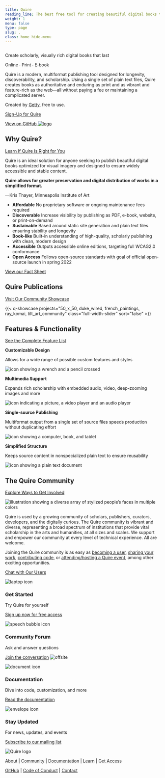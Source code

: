 ```yaml
---
title: Quire
reading_line: The best free tool for creating beautiful digital books that last.
weight: 1
menu: false
type: page
slug: .
class: home hide-menu
---
```


<div class="home-block home-block--first">
<div class="home-block__image-float--first">

<img src="" id="homepage-banner-image" />

</div>
<div class="home-block__body">

<div class="head">

Create scholarly, visually rich digital books that last

</div>
<div class="subhead">

Online ∙ Print ∙ E‑book

</div>

Quire is a modern, multiformat publishing tool designed for longevity, discoverability, and scholarship. Using a single set of plain text files, Quire creates books as authoritative and enduring as print and as vibrant and feature-rich as the web—all without paying a fee or maintaining a complicated server.

Created by [Getty](https://www.getty.edu), free to use.

<div class="action-button with-sub-action-button">

[Sign-Up for Quire](https://docs.google.com/forms/d/e/1FAIpQLScKOJEq9ivhwizmdazjuhxBII-s-5SUsnerWmyF8VteeeRBhA/viewform)

</div>

<div class="sub-action-button">

[View on GitHub ![logo](/img/icons/github.svg) ](https://github.com/thegetty/quire/)

</div>


</div>
</div>
<div class="home-block">
<div class="home-block__header">

## Why Quire?

<div class="more-link">

[Learn If Quire Is Right for You](https://quire.getty.edu/about/quire/#is-quire-right-for-you)

</div>
</div>
<div class="home-block__body">

Quire is an ideal solution for anyone seeking to publish beautiful digital books optimized for visual imagery and designed to ensure widely accessible and stable content.

<div class="home-block__quote">

**Quire allows for greater preservation and digital distribution of works in a simplified format.**

—Kris Thayer, Minneapolis Institute of&nbsp;Art

</div>
<div class="feature-list two-column">

- **Affordable** No proprietary software or ongoing maintenance fees required
- **Discoverable** Increase visibility by publishing as PDF, e-book, website, or print-on-demand
- **Sustainable** Based around static site generation and plain text files ensuring stability and longevity
- **Book-like** Built-in understanding of high-quality, scholarly publishing with clean, modern design
- **Accessible** Outputs accessible online editions, targeting full WCAG2.0 conformance
- **Open Access** Follows open-source standards with goal of official open-source launch in spring 2022

</div>

<div class="action-button">

[View our Fact Sheet](/downloads/quire-fact-sheet.pdf)

</div>

</div>
</div>

<div class="home-block">

<div class="home-block__header">

## Quire Publications

<div class="more-link">

[Visit Our Community Showcase](/community/community-showcase/)

</div>
</div>

{{< q-showcase projects="50_x_50, duke_wired, french_paintings, ray_komai, tilt_art_community" class="full-width-slider" sort="false" >}}

</div>

<div class="home-block">
<div class="home-block__header">

## Features & Functionality

<div class="more-link">

[See the Complete Feature List](/about/quire/#features--functionality)

</div>
</div>
<div class="home-block__body feature-grid">

<div class="image-list">

**Customizable Design**

Allows for a wide range of possible custom features and styles

![icon showing a wrench and a pencil crossed](/img/illustrations/illustration-customize--magenta-60.svg)

</div>

<div class="image-list">

**Multimedia Support**

Expands rich scholarship with embedded audio, video, deep-zooming images and more

![icon indicating a picture, a video player and an audio player](/img/illustrations/illustration-multimedia--magenta-60.svg)

</div>

<div class="image-list">

**Single-source Publishing**

Multiformat output from a single set of source files speeds production without duplicating effort

![icon showing a computer, book, and tablet](/img/illustrations/illustration-multiformat--magenta-60.svg)

</div>

<div class="image-list">

**Simplified Structure**

Keeps source content in nonspecialized plain text to ensure reusability

![icon showing a plain text document](/img/illustrations/illustration-file-text--magenta-60.svg)

</div>

<div class="image-list">

</div>
</div>

<div class="home-block">
<div class="home-block__header">

## The Quire Community

<div class="more-link">

[Explore Ways to Get Involved](/community/join-us/)

</div>

</div>
<div class="home-block__flex-container">
<div class="home-block__image-float">

![illustration showing a diverse array of stylized people’s faces in multiple colors](/img/illustrations/illustration-diverse-community.png)

</div>
<div class="home-block__body">

Quire is used by a growing community of scholars, publishers, curators, developers, and the digitally curious. The Quire community is vibrant and diverse, representing a broad spectrum of institutions that provide vital scholarship in the arts and humanities, at all sizes and scales. We support and empower our community at every level of technical experience. All are welcome.

Joining the Quire community is as easy as [becoming a user](https://docs.google.com/forms/d/e/1FAIpQLScKOJEq9ivhwizmdazjuhxBII-s-5SUsnerWmyF8VteeeRBhA/viewform), [sharing your work](/community/community-showcase/), [contributing code](https://github.com/thegetty/quire/blob/master/CONTRIBUTING.md), or [attending/hosting a Quire event](/community/news-events/), among other exciting opportunities.

<div class="action-button">

[Chat with Our Users](https://github.com/thegetty/quire/discussions)

</div>

</div>
</div>

</div>

<div class="home-block home-block--footer">

<div class="footer-grid">

<div class="footer-item">

![laptop icon](/img/icons/laptop.png)

### Get Started

Try Quire for yourself

[Sign up now for free access](https://docs.google.com/forms/d/e/1FAIpQLScKOJEq9ivhwizmdazjuhxBII-s-5SUsnerWmyF8VteeeRBhA/viewform)

</div>
<div class="footer-item">

![speech bubble icon](/img/icons/speech.png)

### Community Forum

Ask and answer questions

[Join the conversation](https://github.com/thegetty/quire/discussions) ![offsite](/img/icons/offsite--blue-60.svg)

</div>
<div class="footer-item">

![document icon](/img/icons/document.png)

### Documentation

Dive into code, customization, and more

[Read the documentation](/documentation/)

</div>
<div class="footer-item">

![envelope icon](/img/icons/mail.png)

### Stay Updated

For news, updates, and events

[Subscribe to our mailing list](https://newsletters.getty.edu/h/t/3482055B10CD0F24)

</div>

</div>

<div class="home-block__body">

![Quire logo](/img/quire-logo--sm.png)

[About](/about/) | [Community](/community/) | [Documentation](/documentation/) | [Learn](/learn/) | [Get Access](https://docs.google.com/forms/d/e/1FAIpQLScKOJEq9ivhwizmdazjuhxBII-s-5SUsnerWmyF8VteeeRBhA/viewform)

[GitHub](https://github.com/thegetty/quire/) | [Code of Conduct](https://github.com/thegetty/quire/blob/main/CODE_OF_CONDUCT.md) | [Contact](mailto:quire@getty.edu)

</div>
</div>
